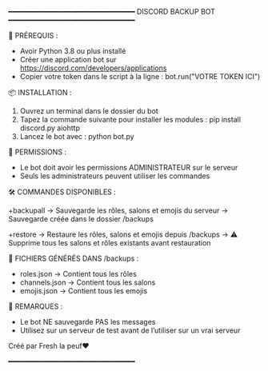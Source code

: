 ━━━━━━━━━━━━━━━━━━━━━━━━━━━━━━
     DISCORD BACKUP BOT
━━━━━━━━━━━━━━━━━━━━━━━━━━━━━━

🔧 PRÉREQUIS :
- Avoir Python 3.8 ou plus installé
- Créer une application bot sur https://discord.com/developers/applications
- Copier votre token dans le script à la ligne :
    bot.run("VOTRE TOKEN ICI")

📦 INSTALLATION :
1. Ouvrez un terminal dans le dossier du bot
2. Tapez la commande suivante pour installer les modules :
    pip install discord.py aiohttp
3. Lancez le bot avec :
    python bot.py

🔐 PERMISSIONS :
- Le bot doit avoir les permissions ADMINISTRATEUR sur le serveur
- Seuls les administrateurs peuvent utiliser les commandes

🛠️ COMMANDES DISPONIBLES :

+backupall
→ Sauvegarde les rôles, salons et emojis du serveur
→ Sauvegarde créée dans le dossier /backups

+restore
→ Restaure les rôles, salons et emojis depuis /backups
→ ⚠️ Supprime tous les salons et rôles existants avant restauration

📁 FICHIERS GÉNÉRÉS DANS /backups :
- roles.json → Contient tous les rôles
- channels.json → Contient tous les salons
- emojis.json → Contient tous les emojis

📝 REMARQUES :
- Le bot NE sauvegarde PAS les messages
- Utilisez sur un serveur de test avant de l’utiliser sur un vrai serveur

Créé par Fresh la peuf❤

━━━━━━━━━━━━━━━━━━━━━━━━━━━━━━
